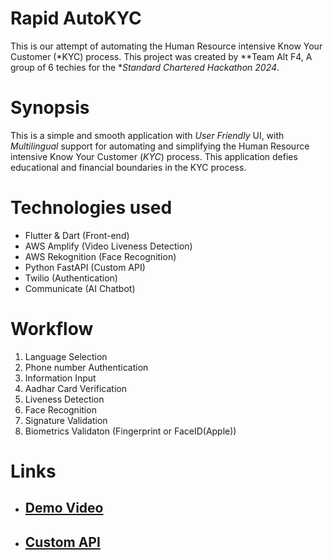 # Rapid AutoKYC

This is our attempt of automating the Human Resource intensive Know Your Customer (*KYC) process. This project was created by **Team Alt F4, A group of 6 techies for the **Standard Chartered Hackathon 2024*. 

# Synopsis
This is a simple and smooth application with  *User Friendly* UI, with *Multilingual* support for automating and simplifying  the Human Resource intensive Know Your Customer (*KYC*) process. This application defies educational and financial boundaries in the KYC process. 

# Technologies used

- Flutter & Dart (Front-end)
- AWS Amplify (Video Liveness Detection)
- AWS Rekognition (Face Recognition)
- Python FastAPI (Custom API)
- Twilio (Authentication)
- Communicate (AI Chatbot)

# Workflow
1) Language Selection
2) Phone number Authentication
3) Information Input
4) Aadhar Card Verification
5) Liveness Detection 
6) Face Recognition
7) Signature Validation
8) Biometrics Validaton (Fingerprint or FaceID(Apple))
# Links
- ## [Demo Video](https://drive.google.com/drive/folders/1h__FjkWPUVB_kJ7ghhaYcWGVBpg62Eje?usp=sharing)
- ## [Custom API](https://github.com/Rhustish/autokyc)